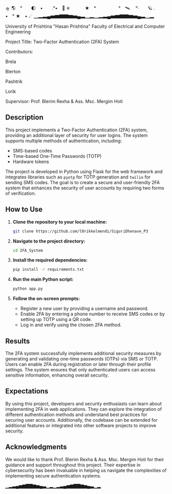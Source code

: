 🛸 🌎　°　　🌓　•　　.°•　🚀 ✯ 　　　★　*　　　　　°　🛰 　°·　　🪐 .　　　•　° ★　• ☄ 
▁▂▃▄▅▆▇▇▆▅▄▃▁▂▁▂▃▄▅▆▇▇▆▅▄▃▁▂

University of Prishtina "Hasan Prishtina"
Faculty of Electrical and Computer Engineering

Project Title: Two-Factor Authentication (2FA) System

Contributors:

Brela

Blerton

Pashtrik

Lorik

Supervisor: Prof. Blerim Rexha
&
Ass. Msc. Mergim Hoti

## Description

This project implements a Two-Factor Authentication (2FA) system, providing an additional layer of security for user logins. The system supports multiple methods of authentication, including:

- SMS-based codes
- Time-based One-Time Passwords (TOTP)
- Hardware tokens

The project is developed in Python using Flask for the web framework and integrates libraries such as `pyotp` for TOTP generation and `twilio` for sending SMS codes. The goal is to create a secure and user-friendly 2FA system that enhances the security of user accounts by requiring two forms of verification.

## How to Use

1. **Clone the repository to your local machine:**
    ```bash
    git clone https://github.com/l0rikkelmendi/SiguriDhenave_P3
    ```

2. **Navigate to the project directory:**
    ```bash
    cd 2FA_System
    ```

3. **Install the required dependencies:**
    ```bash
    pip install -r requirements.txt
    ```

4. **Run the main Python script:**
    ```bash
    python app.py
    ```

5. **Follow the on-screen prompts:**
    - Register a new user by providing a username and password.
    - Enable 2FA by entering a phone number to receive SMS codes or by setting up TOTP using a QR code.
    - Log in and verify using the chosen 2FA method.

## Results

The 2FA system successfully implements additional security measures by generating and validating one-time passwords (OTPs) via SMS or TOTP. Users can enable 2FA during registration or later through their profile settings. The system ensures that only authenticated users can access sensitive information, enhancing overall security.

## Expectations

By using this project, developers and security enthusiasts can learn about implementing 2FA in web applications. They can explore the integration of different authentication methods and understand best practices for securing user accounts. Additionally, the codebase can be extended for additional features or integrated into other software projects to improve security.

## Acknowledgments

We would like to thank Prof. Blerim Rexha & Ass. Msc. Mergim Hoti for their guidance and support throughout this project. Their expertise in cybersecurity has been invaluable in helping us navigate the complexities of implementing secure authentication systems.

▁▂▃▄▅▆▇▇▆▅▄▃▁▂▁▂▃▄▅▆▇▇▆▅▄▃▁▂
